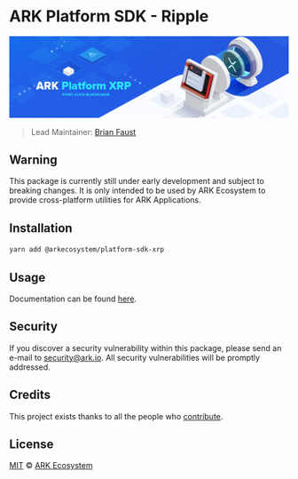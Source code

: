 # ARK Platform SDK - Ripple

<p align="center">
    <img src="https://raw.githubusercontent.com/ArkEcosystem/platform-sdk/master/packages/platform-sdk-xrp/banner.png" />
</p>

> Lead Maintainer: [Brian Faust](https://github.com/faustbrian)

## Warning

This package is currently still under early development and subject to breaking changes. It is only intended to be used by ARK Ecosystem to provide cross-platform utilities for ARK Applications.

## Installation

```bash
yarn add @arkecosystem/platform-sdk-xrp
```

## Usage

Documentation can be found [here](https://platform-sdk-xrp.netlify.app/).

## Security

If you discover a security vulnerability within this package, please send an e-mail to security@ark.io. All security vulnerabilities will be promptly addressed.

## Credits

This project exists thanks to all the people who [contribute](../../contributors).

## License

[MIT](LICENSE) © [ARK Ecosystem](https://ark.io)
